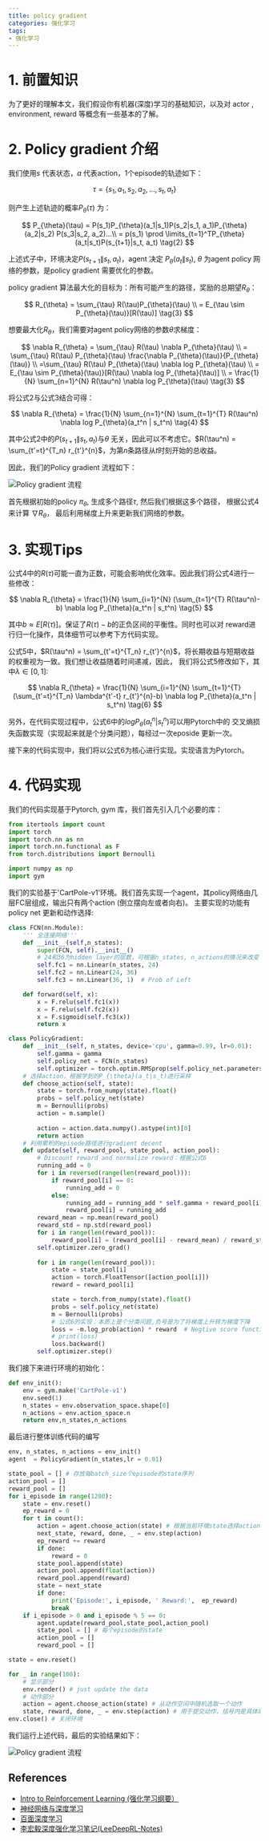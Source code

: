 ```yaml
---
title: policy gradient
categories: 强化学习
tags:
- 强化学习
---
```


# 1. 前置知识
为了更好的理解本文，我们假设你有机器(深度)学习的基础知识，以及对 actor
, environment, reward 等概念有一些基本的了解。

# 2. Policy gradient 介绍

我们使用$s$ 代表状态，$a$ 代表action，1个episode的轨迹如下：

$$
\tau = \{s_1, a_1, s_2, a_2, ..., s_t, a_t\} \tag{1}
$$

则产生上述轨迹的概率$P_{\theta}(\tau)$ 为：

$$
P_{\theta}(\tau) = P(s_1)P_{\theta}(a_1|s_1)P(s_2|s_1, a_1)P_{\theta}(a_2|s_2)
P(s_3|s_2, a_2)...\\
= p(s_1) \prod \limits_{t=1}^TP_{\theta}(a_t|s_t)P(s_{t+1}|s_t, a_t) \tag{2}
$$

上述式子中，环境决定$P(s_{t+1}\|s_t, a_t)$，agent 决定 $P_{\theta}(a_t\|s_t)$, $\theta$ 为agent policy 网络的参数，是policy gradient 需要优化的参数。

policy gradient 算法最大化的目标为：所有可能产生的路径，奖励的总期望$R_{\theta}$：

$$
R_{\theta} = \sum_{\tau} R(\tau)P_{\theta}(\tau) \\
           = E_{\tau \sim P_{\theta}(\tau)}[R(\tau)]  \tag{3}
$$

想要最大化$R_{\theta}$，我们需要对agent policy网络的参数$\theta$求梯度：

$$
\nabla R_{\theta} = \sum_{\tau} R(\tau) \nabla P_{\theta}(\tau) \\
= \sum_{\tau} R(\tau) P_{\theta}(\tau) \frac{\nabla P_{\theta}(\tau)}{P_{\theta}(\tau)} \\
=\sum_{\tau} R(\tau) P_{\theta}(\tau) \nabla log P_{\theta}(\tau) \\
= E_{\tau \sim P_{\theta}(\tau)}[R(\tau) \nabla log P_{\theta}(\tau)] \\
= \frac{1}{N} \sum_{n=1}^{N} R(\tau^n) \nabla log P_{\theta}(\tau) \tag{3}
$$

将公式2与公式3结合可得：

$$
\nabla R_{\theta} = \frac{1}{N} \sum_{n=1}^{N} \sum_{t=1}^{T} R(\tau^n) \nabla log P_{\theta}(a_t^n | s_t^n) \tag{4}
$$

其中公式2中的$P(s_{t+1}\|s_t, a_t)$与$\theta$ 无关，因此可以不考虑它。$R(\tau^n) = \sum_{t'=t}^{T_n} r_{t'}^{n}$，为第$n$条路径从$t$时刻开始的总收益。

因此，我们的Policy gradient 流程如下：


![Policy gradient 流程](/images/policy_gradient.png)

首先根据初始的policy $\pi_{\theta}$, 生成多个路径$\tau$, 然后我们根据这多个路径，
根据公式4来计算 $\nabla R_{\theta}$， 最后利用梯度上升来更新我们网络的参数。

# 3. 实现Tips

公式4中的$R(\tau)$可能一直为正数，可能会影响优化效率。因此我们将公式4进行一些修改：

$$
\nabla R_{\theta} = \frac{1}{N} \sum_{i=1}^{N} (\sum_{t=1}^{T} R(\tau^n)-b) \nabla log P_{\theta}(a_t^n | s_t^n) \tag{5}
$$

其中$b \approx E[R(\tau)]$。保证了$R(\tau)-b$的正负区间的平衡性。同时也可以对
reward进行归一化操作，具体细节可以参考下方代码实现。

公式5中，$R(\tau^n) = \sum_{t'=t}^{T_n} r_{t'}^{n}$，将长期收益与短期收益的权重视为一致。我们想让收益随着时间递减，因此，
我们将公式5修改如下，其中$\lambda \in [0,1]$:

$$
\nabla R_{\theta} = \frac{1}{N} \sum_{i=1}^{N} \sum_{t=1}^{T} (\sum_{t'=t}^{T_n} \lambda^{t'-t} r_{t'}^{n}-b) \nabla log P_{\theta}(a_t^n | s_t^n) \tag{6}
$$

另外，在代码实现过程中，公式6中的$log P_{\theta}(a_t^n | s_t^n)$可以用Pytorch中的
交叉熵损失函数实现（实现起来就是个分类问题），每经过一次eposide 更新一次。

接下来的代码实现中，我们将以公式6为核心进行实现。实现语言为Pytorch。

# 4. 代码实现
我们的代码实现基于Pytorch, gym 库，我们首先引入几个必要的库：
```python
from itertools import count
import torch
import torch.nn as nn
import torch.nn.functional as F
from torch.distributions import Bernoulli

import numpy as np
import gym
```
我们的实验基于'CartPole-v1'环境。我们首先实现一个agent，其policy网络由几层FC层组成，输出只有两个action (倒立摆向左或者向右)。
主要实现的功能有policy net 更新和动作选择:
```python
class FCN(nn.Module):
    ''' 全连接网络'''
    def __init__(self,n_states):
        super(FCN, self).__init__()
        # 24和36为hidden layer的层数，可根据n_states, n_actions的情况来改变
        self.fc1 = nn.Linear(n_states, 24)
        self.fc2 = nn.Linear(24, 36)
        self.fc3 = nn.Linear(36, 1)  # Prob of Left

    def forward(self, x):
        x = F.relu(self.fc1(x))
        x = F.relu(self.fc2(x))
        x = F.sigmoid(self.fc3(x))
        return x

class PolicyGradient:
    def __init__(self, n_states, device='cpu', gamma=0.99, lr=0.01):
        self.gamma = gamma
        self.policy_net = FCN(n_states)
        self.optimizer = torch.optim.RMSprop(self.policy_net.parameters(), lr=lr)
    # 选择action，根据学到的P_{\theta}(a_t|s_t)进行采样
    def choose_action(self, state):
        state = torch.from_numpy(state).float()
        probs = self.policy_net(state)
        m = Bernoulli(probs)
        action = m.sample()
        
        action = action.data.numpy().astype(int)[0]
        return action
    # 利用累积的episode路径进行gradient decent
    def update(self, reward_pool, state_pool, action_pool):
        # Discount reward and normalize reward：根据公式6
        running_add = 0
        for i in reversed(range(len(reward_pool))):
            if reward_pool[i] == 0:
                running_add = 0
            else:
                running_add = running_add * self.gamma + reward_pool[i]
                reward_pool[i] = running_add
        reward_mean = np.mean(reward_pool)
        reward_std = np.std(reward_pool)
        for i in range(len(reward_pool)):
            reward_pool[i] = (reward_pool[i] - reward_mean) / reward_std
        self.optimizer.zero_grad()
        
        for i in range(len(reward_pool)):
            state = state_pool[i]
            action = torch.FloatTensor([action_pool[i]])
            reward = reward_pool[i]

            state = torch.from_numpy(state).float()
            probs = self.policy_net(state)
            m = Bernoulli(probs)
            # 公式6的实现：本质上是个分类问题,负号是为了将梯度上升转为梯度下降
            loss = -m.log_prob(action) * reward  # Negtive score function x reward
            # print(loss)
            loss.backward()
        self.optimizer.step()
``` 
我们接下来进行环境的初始化：
```python
def env_init():
    env = gym.make('CartPole-v1') 
    env.seed(1)
    n_states = env.observation_space.shape[0]
    n_actions = env.action_space.n
    return env,n_states,n_actions
```
最后进行整体训练代码的编写
```python
env, n_states, n_actions = env_init()
agent  = PolicyGradient(n_states,lr = 0.01)

state_pool = [] # 存放每batch_size个episode的state序列
action_pool = []
reward_pool = [] 
for i_episode in range(1200):
    state = env.reset()
    ep_reward = 0
    for t in count():
        action = agent.choose_action(state) # 根据当前环境state选择action
        next_state, reward, done, _ = env.step(action)
        ep_reward += reward
        if done:
            reward = 0
        state_pool.append(state)
        action_pool.append(float(action))
        reward_pool.append(reward)
        state = next_state
        if done:
            print('Episode:', i_episode, ' Reward:',  ep_reward)
            break
    if i_episode > 0 and i_episode % 5 == 0:
        agent.update(reward_pool,state_pool,action_pool)
        state_pool = [] # 每个episode的state
        action_pool = []
        reward_pool = []

state = env.reset()

for _ in range(100):
    # 显示部分
    env.render() # just update the data
    # 动作部分
    action = agent.choose_action(state) # 从动作空间中随机选取一个动作
    state, reward, done, _ = env.step(action) # 用于提交动作，括号内是具体的动作
env.close() # 关闭环境
```
我们运行上述代码，最后的实验结果如下：

![Policy gradient 流程](/images/result.gif)
## References

* [Intro to Reinforcement Learning (强化学习纲要）](https://github.com/zhoubolei/introRL)
* [神经网络与深度学习](https://nndl.github.io/)
* [百面深度学习](https://book.douban.com/subject/35043939/)
* [李宏毅深度强化学习笔记(LeeDeepRL-Notes)](https://datawhalechina.github.io/leedeeprl-notes/#/chapter4/chapter4)
